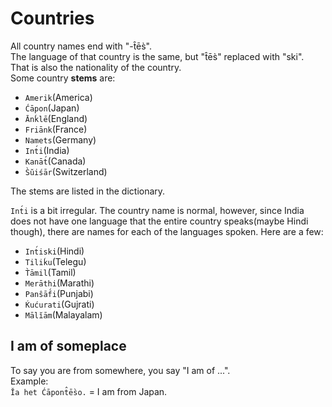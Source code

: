 # Countries
All country names end with "-t̂ēs̀".  
The language of that country is the same, but "t̂ēs̀" replaced with "ski".  
That is also the nationality of the country.  
Some country **stems** are:
+ `Amerik`(America)
+ `Ćāpon`(Japan)
+ `Ānḱlē`(England)
+ `Friānk`(France)
+ `Namets`(Germany)
+ `Int́i`(India)
+ `Kanāt́`(Canada)
+ `S̀ŭiśār`(Switzerland)

The stems are listed in the dictionary.

`Int́i` is a bit irregular. The country name is normal, however, since India does not have one language that the entire country speaks(maybe Hindi though), there are names for each of the languages spoken. Here are a few:
+ `Int́iski`(Hindi)
+ `Tiliḱu`(Telegu)
+ `T̀āmil`(Tamil)
+ `Merāthi`(Marathi)
+ `Panŝāf́i`(Punjabi)
+ `Ḱućurati`(Gujrati)
+ `Mālĭām`(Malayalam)

## I am of someplace
To say you are from somewhere, you say "I am of ...".  
Example:  
`Ĭa het Ćāpont̂ēs̀o.` = I am from Japan.  
